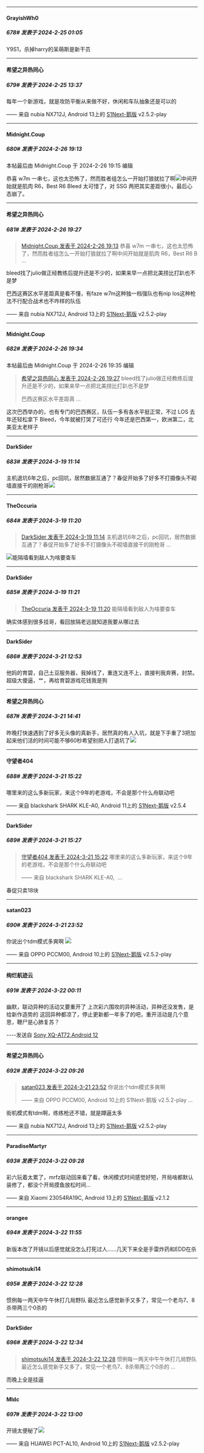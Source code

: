 ﻿
*****

####  GrayishWh0  
##### 678#       发表于 2024-2-25 01:05

Y9S1，杀掉harry的呆萌斯是新干员


*****

####  希望之异热同心  
##### 679#       发表于 2024-2-25 13:37

每年一个新游戏，就是攻防平衡从来做不好，休闲和车队抽象还是可以的

—— 来自 nubia NX712J, Android 13上的 [S1Next-鹅版](https://github.com/ykrank/S1-Next/releases) v2.5.2-play


*****

####  Midnight.Coup  
##### 680#       发表于 2024-2-26 19:13

 本帖最后由 Midnight.Coup 于 2024-2-26 19:15 编辑 

恭喜 w7m 一串七，这也太恐怖了，然而胜者组怎么一开始打狼就拉了啊<img src="https://static.saraba1st.com/image/smiley/face2017/067.png" referrerpolicy="no-referrer">中间开始就是肌肉 R6，Best R6
Bleed 太可惜了，对 SSG 两把其实差距很小，最后心态崩了。


*****

####  希望之异热同心  
##### 681#       发表于 2024-2-26 19:27

<blockquote><a href="httphttps://bbs.saraba1st.com/2b/forum.php?mod=redirect&amp;goto=findpost&amp;pid=64073861&amp;ptid=1476597" target="_blank">Midnight.Coup 发表于 2024-2-26 19:13</a>
恭喜 w7m 一串七，这也太恐怖了，然而胜者组怎么一开始打狼就拉了啊中间开始就是肌肉 R6，Best R6
B ...</blockquote>
bleed找了julio做正经教练后提升还是不少的，如果来早一点把北美捞比打趴也不是梦

巴西这赛区水平差距真是看不懂，有faze w7m这种独一档强队也有nip los这种枪法不行配合战术也不咋样的队伍

—— 来自 nubia NX712J, Android 13上的 [S1Next-鹅版](https://github.com/ykrank/S1-Next/releases) v2.5.2-play


*****

####  Midnight.Coup  
##### 682#       发表于 2024-2-26 19:34

 本帖最后由 Midnight.Coup 于 2024-2-26 19:35 编辑 
<blockquote><a href="httphttps://bbs.saraba1st.com/2b/forum.php?mod=redirect&amp;goto=findpost&amp;pid=64073974&amp;ptid=1476597" target="_blank">希望之异热同心 发表于 2024-2-26 19:27</a>
bleed找了julio做正经教练后提升还是不少的，如果来早一点把北美捞比打趴也不是梦

巴西这赛区水平差距真 ...</blockquote>
这次巴西举办的，也有专门的巴西赛区，队伍一多有各水平挺正常，不过 LOS 去年还轻松拿下 Bleed，今年就被打哭了可还行
今年还是巴西第一，欧洲第二，北美亚太老样子

*****

####  DarkSider  
##### 683#       发表于 2024-3-19 11:14

主机退坑6年之后，pc回坑，居然数据互通了？春促开始多了好多不打摄像头不砌墙直接干的刚枪哥<img src="https://static.saraba1st.com/image/smiley/carton2017/418.png" referrerpolicy="no-referrer">


*****

####  TheOccuria  
##### 684#       发表于 2024-3-19 11:20

<blockquote><a href="httphttps://bbs.saraba1st.com/2b/forum.php?mod=redirect&amp;goto=findpost&amp;pid=64297336&amp;ptid=1476597" target="_blank">DarkSider 发表于 2024-3-19 11:14</a>
主机退坑6年之后，pc回坑，居然数据互通了？春促开始多了好多不打摄像头不砌墙直接干的刚枪哥 ...</blockquote>
<img src="https://static.saraba1st.com/image/smiley/face2017/053.png" referrerpolicy="no-referrer">能隔墙看到敌人为啥要查车

*****

####  DarkSider  
##### 685#       发表于 2024-3-19 11:21

<blockquote><a href="httphttps://bbs.saraba1st.com/2b/forum.php?mod=redirect&amp;goto=findpost&amp;pid=64297400&amp;ptid=1476597" target="_blank">TheOccuria 发表于 2024-3-19 11:20</a>
能隔墙看到敌人为啥要查车</blockquote>
确实体感到很多挂哥，看回放隔老远就知道我要从哪过去


*****

####  DarkSider  
##### 686#       发表于 2024-3-21 12:53

他妈的育碧，自己土豆服务器，我掉线了，重连又连不上，直接判我弃赛，封禁。超级大傻逼，艹，再给育碧游戏花钱我是狗


*****

####  希望之异热同心  
##### 687#       发表于 2024-3-21 14:41

昨晚打快速遇到了好多无头像的真新手，居然真的有人入坑，就是下手重了3把加起来他们活的时间可能不够60秒希望别把人打退坑了<img src="https://static.saraba1st.com/image/smiley/face2017/143.png" referrerpolicy="no-referrer">


*****

####  守望者404  
##### 688#       发表于 2024-3-21 15:22

哪里来的这么多新玩家，来这个9年的老游戏，不会是那个什么舟联动吧

—— 来自 blackshark SHARK KLE-A0, Android 11上的 [S1Next-鹅版](https://github.com/ykrank/S1-Next/releases) v2.5.4


*****

####  DarkSider  
##### 689#       发表于 2024-3-21 15:27

<blockquote><a href="httphttps://bbs.saraba1st.com/2b/forum.php?mod=redirect&amp;goto=findpost&amp;pid=64323125&amp;ptid=1476597" target="_blank">守望者404 发表于 2024-3-21 15:22</a>
哪里来的这么多新玩家，来这个9年的老游戏，不会是那个什么舟联动吧

—— 来自 blackshark SHARK KLE-A0,  ...</blockquote>
春促只卖18块


*****

####  satan023  
##### 690#       发表于 2024-3-21 23:52

你说出个tdm模式多爽啊 <img src="https://static.saraba1st.com/image/smiley/face2017/002.png" referrerpolicy="no-referrer">

—— 来自 OPPO PCCM00, Android 10上的 [S1Next-鹅版](https://github.com/ykrank/S1-Next/releases) v2.5.2-play


*****

####  绚烂航迹云  
##### 691#       发表于 2024-3-22 00:11

幽默，联动异种的活动又要重开了
上次彩六围攻的异种活动，异种还没发售，是给新作造势的
这回异种都凉了，停止更新都一年多了的吧，重开活动是几个意思，鞭尸是心肺复苏？

----发送自 [Sony XQ-AT72,Android 12](http://stage1.5j4m.com/?1.37)


*****

####  希望之异热同心  
##### 692#       发表于 2024-3-22 09:26

<blockquote><a href="httphttps://bbs.saraba1st.com/2b/forum.php?mod=redirect&amp;goto=findpost&amp;pid=64329466&amp;ptid=1476597" target="_blank">satan023 发表于 2024-3-21 23:52</a>
你说出个tdm模式多爽啊 

—— 来自 OPPO PCCM00, Android 10上的 S1Next-鹅版 v2.5.2-play ...</blockquote>
街机模式有tdm啊，练练枪还不错，就是蹲逼太多

—— 来自 nubia NX712J, Android 13上的 [S1Next-鹅版](https://github.com/ykrank/S1-Next/releases) v2.5.2-play

*****

####  ParadiseMartyr  
##### 693#       发表于 2024-3-22 09:28

彩六玩着太累了，mrfz联动回来看了看，休闲模式时间感觉好短，开局啥都默认装修了，都没个开局摸鱼放松时间…

—— 来自 Xiaomi 23054RA19C, Android 13上的 [S1Next-鹅版](https://github.com/ykrank/S1-Next/releases) v2.1.2


*****

####  orangee  
##### 694#       发表于 2024-3-22 11:55

新版本改了开镜以后感觉就没怎么打死过人……几天下来全是手雷炸药和EDD在杀


*****

####  shimotsuki14  
##### 695#       发表于 2024-3-22 12:28

惯例每一两天中午午休打几局野队
最近怎么感觉新手又多了，常见一个老鸟7、8杀带两三个0杀的

*****

####  DarkSider  
##### 696#       发表于 2024-3-22 12:34

<blockquote><a href="httphttps://bbs.saraba1st.com/2b/forum.php?mod=redirect&amp;goto=findpost&amp;pid=64334666&amp;ptid=1476597" target="_blank">shimotsuki14 发表于 2024-3-22 12:28</a>
惯例每一两天中午午休打几局野队
最近怎么感觉新手又多了，常见一个老鸟7、8杀带两三个0杀的 ...</blockquote>
而晚上全是挂逼


*****

####  Mldc  
##### 697#       发表于 2024-3-22 13:00

开镜太便秘了<img src="https://static.saraba1st.com/image/smiley/face2017/003.png" referrerpolicy="no-referrer">

—— 来自 HUAWEI PCT-AL10, Android 10上的 [S1Next-鹅版](https://github.com/ykrank/S1-Next/releases) v2.5.2-play

